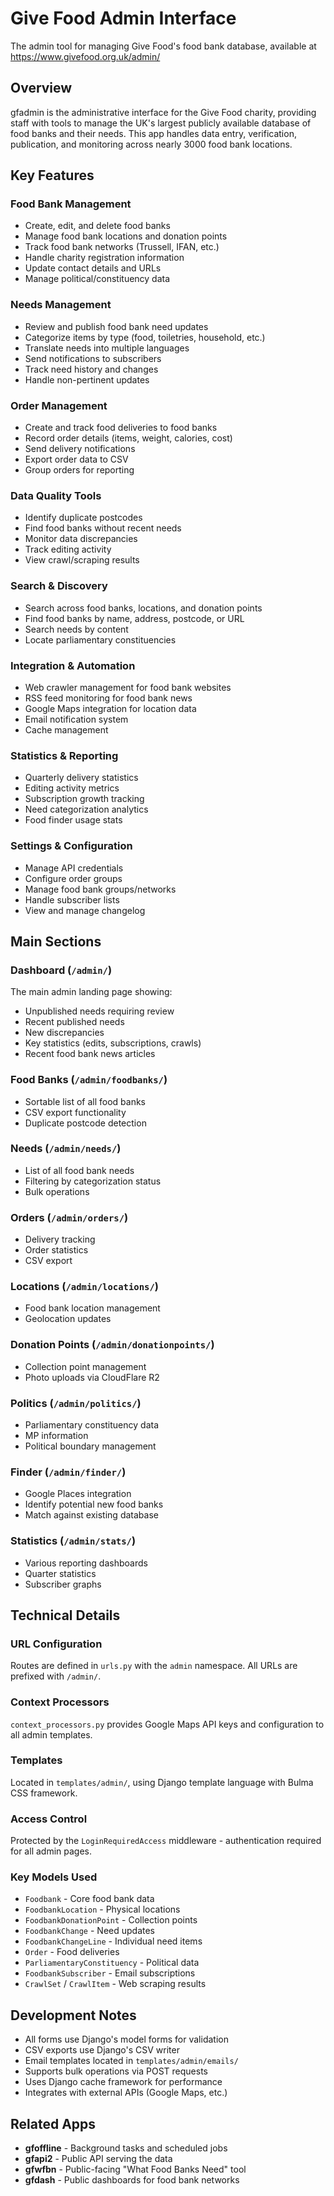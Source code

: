 # Give Food Admin Interface

The admin tool for managing Give Food's food bank database, available at https://www.givefood.org.uk/admin/

## Overview

gfadmin is the administrative interface for the Give Food charity, providing staff with tools to manage the UK's largest publicly available database of food banks and their needs. This app handles data entry, verification, publication, and monitoring across nearly 3000 food bank locations.

## Key Features

### Food Bank Management
- Create, edit, and delete food banks
- Manage food bank locations and donation points
- Track food bank networks (Trussell, IFAN, etc.)
- Handle charity registration information
- Update contact details and URLs
- Manage political/constituency data

### Needs Management
- Review and publish food bank need updates
- Categorize items by type (food, toiletries, household, etc.)
- Translate needs into multiple languages
- Send notifications to subscribers
- Track need history and changes
- Handle non-pertinent updates

### Order Management
- Create and track food deliveries to food banks
- Record order details (items, weight, calories, cost)
- Send delivery notifications
- Export order data to CSV
- Group orders for reporting

### Data Quality Tools
- Identify duplicate postcodes
- Find food banks without recent needs
- Monitor data discrepancies
- Track editing activity
- View crawl/scraping results

### Search & Discovery
- Search across food banks, locations, and donation points
- Find food banks by name, address, postcode, or URL
- Search needs by content
- Locate parliamentary constituencies

### Integration & Automation
- Web crawler management for food bank websites
- RSS feed monitoring for food bank news
- Google Maps integration for location data
- Email notification system
- Cache management

### Statistics & Reporting
- Quarterly delivery statistics
- Editing activity metrics
- Subscription growth tracking
- Need categorization analytics
- Food finder usage stats

### Settings & Configuration
- Manage API credentials
- Configure order groups
- Manage food bank groups/networks
- Handle subscriber lists
- View and manage changelog

## Main Sections

### Dashboard (`/admin/`)
The main admin landing page showing:
- Unpublished needs requiring review
- Recent published needs
- New discrepancies
- Key statistics (edits, subscriptions, crawls)
- Recent food bank news articles

### Food Banks (`/admin/foodbanks/`)
- Sortable list of all food banks
- CSV export functionality
- Duplicate postcode detection

### Needs (`/admin/needs/`)
- List of all food bank needs
- Filtering by categorization status
- Bulk operations

### Orders (`/admin/orders/`)
- Delivery tracking
- Order statistics
- CSV export

### Locations (`/admin/locations/`)
- Food bank location management
- Geolocation updates

### Donation Points (`/admin/donationpoints/`)
- Collection point management
- Photo uploads via CloudFlare R2

### Politics (`/admin/politics/`)
- Parliamentary constituency data
- MP information
- Political boundary management

### Finder (`/admin/finder/`)
- Google Places integration
- Identify potential new food banks
- Match against existing database

### Statistics (`/admin/stats/`)
- Various reporting dashboards
- Quarter statistics
- Subscriber graphs

## Technical Details

### URL Configuration
Routes are defined in `urls.py` with the `admin` namespace. All URLs are prefixed with `/admin/`.

### Context Processors
`context_processors.py` provides Google Maps API keys and configuration to all admin templates.

### Templates
Located in `templates/admin/`, using Django template language with Bulma CSS framework.

### Access Control
Protected by the `LoginRequiredAccess` middleware - authentication required for all admin pages.

### Key Models Used
- `Foodbank` - Core food bank data
- `FoodbankLocation` - Physical locations
- `FoodbankDonationPoint` - Collection points
- `FoodbankChange` - Need updates
- `FoodbankChangeLine` - Individual need items
- `Order` - Food deliveries
- `ParliamentaryConstituency` - Political data
- `FoodbankSubscriber` - Email subscriptions
- `CrawlSet` / `CrawlItem` - Web scraping results

## Development Notes

- All forms use Django's model forms for validation
- CSV exports use Django's CSV writer
- Email templates located in `templates/admin/emails/`
- Supports bulk operations via POST requests
- Uses Django cache framework for performance
- Integrates with external APIs (Google Maps, etc.)

## Related Apps

- **gfoffline** - Background tasks and scheduled jobs
- **gfapi2** - Public API serving the data
- **gfwfbn** - Public-facing "What Food Banks Need" tool
- **gfdash** - Public dashboards for food bank networks
